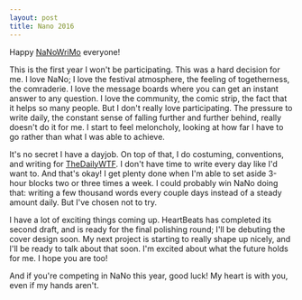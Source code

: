 ```yaml
---
layout: post
title: Nano 2016
---
```

Happy [NaNoWriMo](http://nanowrimo.org/) everyone! 

This is the first year I won't be participating. This was a hard decision for me. I love NaNo; I love the festival atmosphere, the feeling of togetherness, the comraderie. I love the message boards where you can get an instant answer to any question. I love the community, the comic strip, the fact that it helps so many people. But I don't really love participating. The pressure to write daily, the constant sense of falling further and further behind, really doesn't do it for me. I start to feel meloncholy, looking at how far I have to go rather than what I was able to achieve. 

It's no secret I have a dayjob. On top of that, I do costuming, conventions, and writing for [TheDailyWTF](http://thedailywtf.com/). I don't have time to write every day like I'd want to. And that's okay! I get plenty done when I'm able to set aside 3-hour blocks two or three times a week. I could probably win NaNo doing that: writing a few thousand words every couple days instead of a steady amount daily. But I've chosen not to try. 

I have a lot of exciting things coming up. HeartBeats has completed its second draft, and is ready for the final polishing round; I'll be debuting the cover design soon. My next project is starting to really shape up nicely, and I'll be ready to talk about that soon. I'm excited about what the future holds for me. I hope you are too!

And if you're competing in NaNo this year, good luck! My heart is with you, even if my hands aren't.